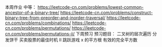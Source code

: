 本周作业
中等：
https://leetcode-cn.com/problems/lowest-common-ancestor-of-a-binary-tree/
https://leetcode-cn.com/problems/construct-binary-tree-from-preorder-and-inorder-traversal/
https://leetcode-cn.com/problems/combinations/
https://leetcode-cn.com/problems/permutations/
https://leetcode-cn.com/problems/permutations-ii/
下周预习
预习题目：
二叉树的层次遍历
分发饼干
买卖股票的最佳时机 II
跳跃游戏
x 的平方根
有效的完全平方数